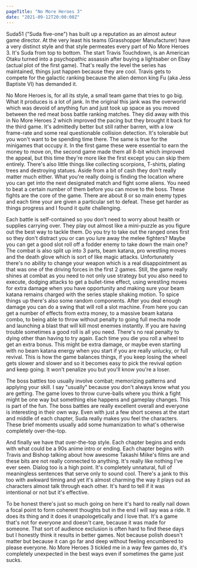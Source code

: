 ```yaml
---
pageTitle: "No More Heroes 3"
date: "2021-09-12T20:00:00Z"
---
```


Suda51 ("Suda five-one") has built up a reputation as an almost auteur game director.  At the very least his teams (Grasshopper Manufacturer) have a very distinct style and that style permeates every part of No More Heroes 3.  It's Suda from top to bottom.  The start Travis Touchdown, is an American Otaku turned into a psychopathic assassin after buying a lightsaber on Ebay (actual plot of the first game).  That's really the level the series has maintained, things just happen because they are cool. Travis gets to compete for the galactic ranking because the alien demon king Fu (aka Jess Baptiste VI) has demanded it.

No More Heroes is, for all its style, a small team game that tries to go big. What it produces is a lot of jank.  In the original this jank was the overworld which was devoid of anything fun and just took up space as you moved between the red meat boss battle ranking matches.  They did away with this in No More Heroes 2 which improved the pacing but they brought it back for the third game.  It's admittedly better but still rather barren, with a low frame-rate and some real questionable collision detection.  It's tolerable but you won't want to be spending time there.  The same is true for the minigames that occupy it.  In the first game these were essential to earn the money to move on, the second game made them all 8-bit which improved the appeal, but this time they're more like the first except you can skip them entirely.  There's also little things like collecting scorpions, T-shirts, plating trees and destroying statues.  Aside from a bit of cash they don't really matter much either.  What you're really doing is finding the location where you can get into the next designated match and fight some aliens. You need to beat a certain number of them before you can move to the boss.  These fights are the core of the game.  There are about 8 or so main enemy types and each time your are given a particular set to defeat.  These get harder as things progress and I found it quite challenging.

Each battle is self-contained so you don't need to worry about health or supplies carrying over.  They play out almost like a mini-puzzle as you figure out the best way to tackle them.  Do you try to take out the ranged ones first so they don't distract you or can you lure away the melee fighters?  Maybe you can get a good slot roll off a fodder enemy to take down the main one?  The combat is also split up into 3 parts, beam katana, pro wrestling moves and the death glove which is sort of like magic attacks.  Unfortunately there's no ability to change your weapon which is a real disappointment as that was one of the driving forces in the first 2 games.  Still, the game really shines at combat as you need to not only use strategy but you also need to execute, dodging attacks to get a bullet-time effect, using wrestling moves for extra damage when you have opportunity and making sure your beam katana remains charged with the series staple shaking motion.  To spice things up there's also some random components.  After you deal enough damage you can do a swing that will roll a slot machine.  From here you can get a number of effects from extra money, to a massive beam katana combo, to being able to throw without penalty to going full mecha mode and launching a blast that will kill most enemies instantly.  If you are having trouble sometimes a good roll is all you need.  There's no real penalty to dying other than having to try again.  Each time you die you roll a wheel to get an extra bonus.  This might be extra damage, or maybe even starting with no beam katana energy when you start if you are really unlucky, or full revival.  This is how the game balances things, if you keep losing the wheel gets slower and slower and so it becomes easy to pick the revival option and keep going.  It won't penalize you but you'll know you're a loser.

The boss battles too usually involve combat; memorizing patterns and applying your skill.  I say "usually" because you don't always know what you are getting.  The game loves to throw curve-balls where you think a fight might be one way but something else happens and gameplay changes.  This is part of the fun.  The boss battles are really excellent overall and everyone is interesting in their own way.  Even with just a few short scenes at the start and middle of each chapter, Suda really makes you feel the characters.  These brief moments usually add some humanization to what's otherwise completely over-the-top.

And finally we have that over-the-top style.  Each chapter begins and ends with what could be a 90s anime intro or ending.  Each chapter begins with Travis and Bishop talking about how awesome Takashi Miike's films are and these bits are not really connected to anything.  It's really like nothing I've ever seen.  Dialog too is a high point.  It's completely unnatural, full of meaningless sentences that serve only to sound cool.  There's a jank to this too with awkward timing and yet it's almost charming the way it plays out as characters almost talk through each other.  It's hard to tell if it was intentional or not but it's effective.

To be honest there's just so much going on here it's hard to really nail down a focal point to form coherent thoughts but in the end I will say was a ride.  It does its thing and it does it unapologetically and I love that.  It's a game that's not for everyone and doesn't care, because it was made for someone.  That sort of audience exclusion is often hard to find these days but I honestly think it results in better games.  Not because polish doesn't matter but because it can go far and deep without feeling encumbered to please everyone.  No More Heroes 3 tickled me in a way few games do, it's completely unexpected in the best ways even if sometimes the game just sucks.